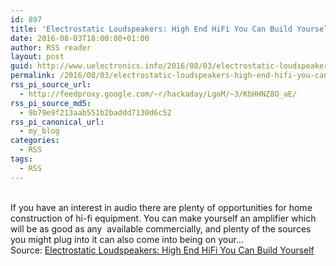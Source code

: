 ```yaml
---
id: 897
title: 'Electrostatic Loudspeakers: High End HiFi You Can Build Yourself'
date: 2016-08-03T18:00:00+01:00
author: RSS reader
layout: post
guid: http://www.uelectronics.info/2016/08/03/electrostatic-loudspeakers-high-end-hifi-you-can-build-yourself/
permalink: /2016/08/03/electrostatic-loudspeakers-high-end-hifi-you-can-build-yourself/
rss_pi_source_url:
  - http://feedproxy.google.com/~r/hackaday/LgoM/~3/KbHHNZ8O_aE/
rss_pi_source_md5:
  - 9b79e9f213aab551b2baddd7130d6c52
rss_pi_canonical_url:
  - my_blog
categories:
  - RSS
tags:
  - RSS
---
```

&#013;  
If you have an interest in audio there are plenty of opportunities for home construction of hi-fi equipment. You can make yourself an amplifier which will be as good as any  available commercially, and plenty of the sources you might plug into it can also come into being on your…&#013;  
Source: <a href="http://feedproxy.google.com/~r/hackaday/LgoM/~3/KbHHNZ8O_aE/" target="_blank">Electrostatic Loudspeakers: High End HiFi You Can Build Yourself</a>